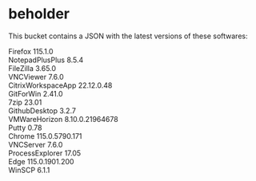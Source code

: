 # beholder
This bucket contains a JSON with the latest versions of these softwares:

Firefox            115.1.0          
NotepadPlusPlus    8.5.4            
FileZilla          3.65.0           
VNCViewer          7.6.0            
CitrixWorkspaceApp 22.12.0.48       
GitForWin          2.41.0           
7zip               23.01            
GithubDesktop      3.2.7            
VMWareHorizon      8.10.0.21964678  
Putty              0.78             
Chrome             115.0.5790.171   
VNCServer          7.6.0            
ProcessExplorer    17.05            
Edge               115.0.1901.200   
WinSCP             6.1.1            




